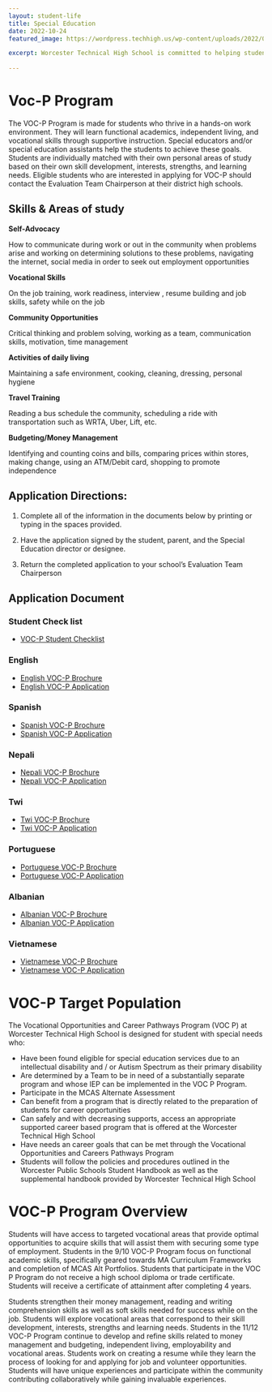 ```yaml
---
layout: student-life
title: Special Education
date: 2022-10-24
featured_image: https://wordpress.techhigh.us/wp-content/uploads/2022/03/Israel_Goldstein_Youth_Village_students_13.jpg

excerpt: Worcester Technical High School is committed to helping students gain access to a valuable core and vocational education while addressing individual needs.
 
---
```



# Voc-P Program

The VOC-P Program is made for students who thrive in a hands-on work environment. They will learn functional academics, independent living, and vocational skills through supportive instruction. Special educators and/or special education assistants help the students to achieve these goals. Students are individually matched with their own personal areas of study based on their own skill development, interests, strengths, and learning needs. Eligible students who are interested in applying for VOC-P should contact the Evaluation Team Chairperson at their district high schools.

## Skills & Areas of study


**Self-Advocacy**

How to communicate during work or out in the community when problems arise and working on determining solutions to these problems, navigating the internet, social media in order to seek out employment opportunities

**Vocational Skills**

On the job training, work readiness, interview , resume building and job skills, safety while on the job

**Community Opportunities**

Critical thinking and problem solving, working as a team, communication skills, motivation, time management

**Activities of daily living**

Maintaining a safe environment, cooking, cleaning, dressing, personal hygiene

**Travel Training**

Reading a bus schedule the community, scheduling a ride with transportation such as WRTA, Uber, Lift, etc.

**Budgeting/Money Management**

Identifying and counting coins and bills, comparing prices within stores, making change, using an ATM/Debit card, shopping to promote independence



## Application Directions:

1. Complete all of the information in the documents below by printing or typing in the spaces provided.

2. Have the application signed by the student, parent, and the Special Education director or designee. 

3. Return the completed application to your school’s Evaluation Team Chairperson

## Application Document

### Student Check list
- [VOC-P Student Checklist](/assets/documents/voc-p-app-student-checklist.pdf)

### English
- [English VOC-P Brochure](/assets/documents/voc-p-brochure-english.pdf)
- [English VOC-P Application](/assets/documents/voc-p-app-english.pdf)

### Spanish
- [Spanish VOC-P Brochure](/assets/documents/voc-p-brochure-spanish.pdf)
- [Spanish VOC-P Application](/assets/documents/voc-p-app-spanish.pdf)

### Nepali
- [Nepali VOC-P Brochure](/assets/documents/voc-p-brochure-nepali.pdf)
- [Nepali VOC-P Application](/assets/documents/voc-p-app-nepali.pdf)

### Twi
- [Twi VOC-P Brochure](/assets/documents/voc-p-brochure-twi.pdf)
- [Twi VOC-P Application](/assets/documents/voc-p-app-twi.pdf)

### Portuguese
- [Portuguese VOC-P Brochure](/assets/documents/voc-p-brochure-portuguese.pdf)
- [Portuguese VOC-P Application](/assets/documents/voc-p-app-portuguese.pdf)

### Albanian
- [Albanian VOC-P Brochure](/assets/documents/voc-p-brochure-albanian.pdf)
- [Albanian VOC-P Application](/assets/documents/voc-p-app-albanian.pdf) 

### Vietnamese
- [Vietnamese VOC-P Brochure](/assets/documents/voc-p-brochure-vietnamese.pdf)
- [Vietnamese VOC-P Application](/assets/documents/voc-p-app-vietnamese.pdf)


# VOC-P Target Population

The Vocational Opportunities and Career Pathways Program (VOC P) at Worcester Technical High School is designed for student with special needs who: 

- Have been found eligible for special education services due to an intellectual disability and / or Autism Spectrum as their primary disability
- Are determined by a Team to be in need of a substantially separate program and whose IEP can be implemented in the VOC P Program.
- Participate in the MCAS Alternate Assessment
- Can benefit from a program that is directly related to the preparation of students for career opportunities
- Can safely and with decreasing supports, access an appropriate supported career based program that is offered at the Worcester Technical High School
- Have needs an career goals that can be met through the Vocational Opportunities and Careers Pathways Program
- Students will follow the policies and procedures outlined in the Worcester Public Schools Student Handbook as well as the supplemental handbook provided by Worcester Technical High School

# VOC-P Program Overview


Students will have access to targeted vocational areas that provide optimal opportunities to acquire skills that will assist them with securing some type of employment. Students in the 9/10 VOC-P Program focus on functional academic skills, specifically geared towards MA Curriculum Frameworks and completion of MCAS Alt Portfolios. Students that participate in the VOC P Program do not receive a high school diploma or trade certificate. Students will receive a certificate of attainment after completing 4 years.

Students strengthen their money management, reading and writing comprehension skills as well as soft skills needed for success while on the job. Students will explore vocational areas that correspond to their skill development, interests, strengths and learning needs. Students in the 11/12 VOC-P Program continue to develop and refine skills related to money management and budgeting, independent living, employability and vocational areas. Students work on creating a resume while they learn the process of looking for and applying for job and volunteer opportunities. Students will have unique experiences and participate within the community contributing collaboratively while gaining invaluable experiences.